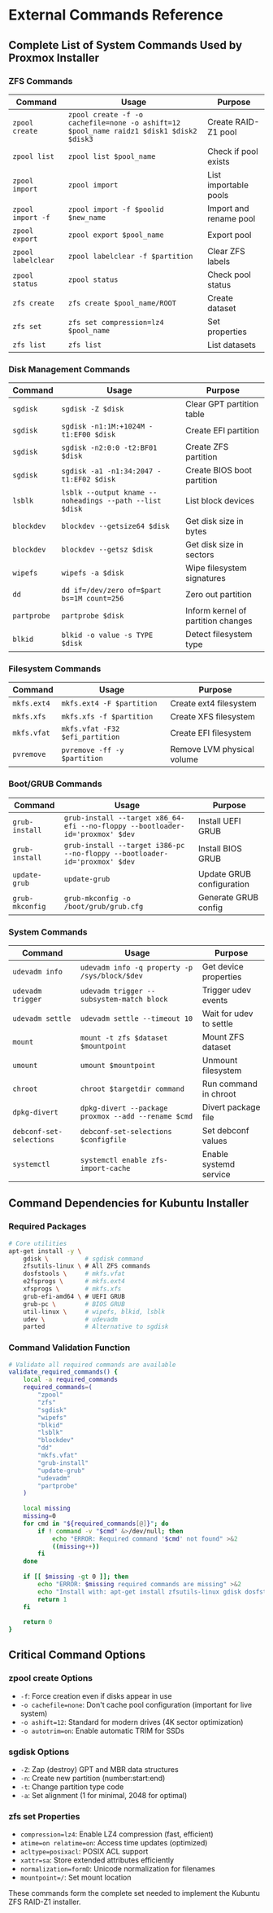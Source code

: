 # External Commands Reference

## Complete List of System Commands Used by Proxmox Installer

### ZFS Commands

| Command | Usage | Purpose |
|---------|-------|---------|
| `zpool create` | `zpool create -f -o cachefile=none -o ashift=12 $pool_name raidz1 $disk1 $disk2 $disk3` | Create RAID-Z1 pool |
| `zpool list` | `zpool list $pool_name` | Check if pool exists |
| `zpool import` | `zpool import` | List importable pools |
| `zpool import -f` | `zpool import -f $poolid $new_name` | Import and rename pool |
| `zpool export` | `zpool export $pool_name` | Export pool |
| `zpool labelclear` | `zpool labelclear -f $partition` | Clear ZFS labels |
| `zpool status` | `zpool status` | Check pool status |
| `zfs create` | `zfs create $pool_name/ROOT` | Create dataset |
| `zfs set` | `zfs set compression=lz4 $pool_name` | Set properties |
| `zfs list` | `zfs list` | List datasets |

### Disk Management Commands

| Command | Usage | Purpose |
|---------|-------|---------|
| `sgdisk` | `sgdisk -Z $disk` | Clear GPT partition table |
| `sgdisk` | `sgdisk -n1:1M:+1024M -t1:EF00 $disk` | Create EFI partition |
| `sgdisk` | `sgdisk -n2:0:0 -t2:BF01 $disk` | Create ZFS partition |
| `sgdisk` | `sgdisk -a1 -n1:34:2047 -t1:EF02 $disk` | Create BIOS boot partition |
| `lsblk` | `lsblk --output kname --noheadings --path --list $disk` | List block devices |
| `blockdev` | `blockdev --getsize64 $disk` | Get disk size in bytes |
| `blockdev` | `blockdev --getsz $disk` | Get disk size in sectors |
| `wipefs` | `wipefs -a $disk` | Wipe filesystem signatures |
| `dd` | `dd if=/dev/zero of=$part bs=1M count=256` | Zero out partition |
| `partprobe` | `partprobe $disk` | Inform kernel of partition changes |
| `blkid` | `blkid -o value -s TYPE $disk` | Detect filesystem type |

### Filesystem Commands

| Command | Usage | Purpose |
|---------|-------|---------|
| `mkfs.ext4` | `mkfs.ext4 -F $partition` | Create ext4 filesystem |
| `mkfs.xfs` | `mkfs.xfs -f $partition` | Create XFS filesystem |
| `mkfs.vfat` | `mkfs.vfat -F32 $efi_partition` | Create EFI filesystem |
| `pvremove` | `pvremove -ff -y $partition` | Remove LVM physical volume |

### Boot/GRUB Commands

| Command | Usage | Purpose |
|---------|-------|---------|
| `grub-install` | `grub-install --target x86_64-efi --no-floppy --bootloader-id='proxmox' $dev` | Install UEFI GRUB |
| `grub-install` | `grub-install --target i386-pc --no-floppy --bootloader-id='proxmox' $dev` | Install BIOS GRUB |
| `update-grub` | `update-grub` | Update GRUB configuration |
| `grub-mkconfig` | `grub-mkconfig -o /boot/grub/grub.cfg` | Generate GRUB config |

### System Commands

| Command | Usage | Purpose |
|---------|-------|---------|
| `udevadm info` | `udevadm info -q property -p /sys/block/$dev` | Get device properties |
| `udevadm trigger` | `udevadm trigger --subsystem-match block` | Trigger udev events |
| `udevadm settle` | `udevadm settle --timeout 10` | Wait for udev to settle |
| `mount` | `mount -t zfs $dataset $mountpoint` | Mount ZFS dataset |
| `umount` | `umount $mountpoint` | Unmount filesystem |
| `chroot` | `chroot $targetdir command` | Run command in chroot |
| `dpkg-divert` | `dpkg-divert --package proxmox --add --rename $cmd` | Divert package file |
| `debconf-set-selections` | `debconf-set-selections $configfile` | Set debconf values |
| `systemctl` | `systemctl enable zfs-import-cache` | Enable systemd service |

## Command Dependencies for Kubuntu Installer

### Required Packages

```bash
# Core utilities
apt-get install -y \
    gdisk \          # sgdisk command
    zfsutils-linux \ # All ZFS commands
    dosfstools \     # mkfs.vfat
    e2fsprogs \      # mkfs.ext4
    xfsprogs \       # mkfs.xfs
    grub-efi-amd64 \ # UEFI GRUB
    grub-pc \        # BIOS GRUB
    util-linux \     # wipefs, blkid, lsblk
    udev \           # udevadm
    parted           # Alternative to sgdisk
```

### Command Validation Function

```bash
# Validate all required commands are available
validate_required_commands() {
    local -a required_commands
    required_commands=(
        "zpool"
        "zfs"
        "sgdisk"
        "wipefs"
        "blkid"
        "lsblk"
        "blockdev"
        "dd"
        "mkfs.vfat"
        "grub-install"
        "update-grub"
        "udevadm"
        "partprobe"
    )
    
    local missing
    missing=0
    for cmd in "${required_commands[@]}"; do
        if ! command -v "$cmd" &>/dev/null; then
            echo "ERROR: Required command '$cmd' not found" >&2
            ((missing++))
        fi
    done
    
    if [[ $missing -gt 0 ]]; then
        echo "ERROR: $missing required commands are missing" >&2
        echo "Install with: apt-get install zfsutils-linux gdisk dosfstools grub-efi-amd64" >&2
        return 1
    fi
    
    return 0
}
```

## Critical Command Options

### zpool create Options
- `-f`: Force creation even if disks appear in use
- `-o cachefile=none`: Don't cache pool configuration (important for live system)
- `-o ashift=12`: Standard for modern drives (4K sector optimization)
- `-o autotrim=on`: Enable automatic TRIM for SSDs

### sgdisk Options
- `-Z`: Zap (destroy) GPT and MBR data structures
- `-n`: Create new partition (number:start:end)
- `-t`: Change partition type code
- `-a`: Set alignment (1 for minimal, 2048 for optimal)

### zfs set Properties
- `compression=lz4`: Enable LZ4 compression (fast, efficient)
- `atime=on relatime=on`: Access time updates (optimized)
- `acltype=posixacl`: POSIX ACL support
- `xattr=sa`: Store extended attributes efficiently
- `normalization=formD`: Unicode normalization for filenames
- `mountpoint=/`: Set mount location

These commands form the complete set needed to implement the Kubuntu ZFS RAID-Z1 installer.